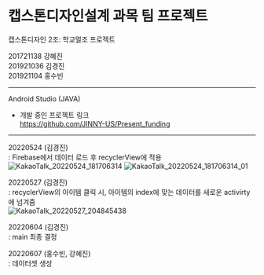 # 캡스톤디자인설계 과목 팀 프로젝트   

캡스톤디자인 2조: 학교멀조 프로젝트   

201721138 강혜진   
201921036 김경진   
201921104 홍수빈   

***

Android Studio (JAVA)   

- 개발 중인 프로젝트 링크   
https://github.com/JINNY-US/Present_funding   

***   

20220524 (김경진)   
: Firebase에서 데이터 로드 후 recyclerView에 적용   
![KakaoTalk_20220524_181706314](https://user-images.githubusercontent.com/57963888/170882418-0215f8a4-b9a7-42b1-9434-78be5c5dae13.jpg)
![KakaoTalk_20220524_181706314_01](https://user-images.githubusercontent.com/57963888/170882410-5829eb4b-e6a2-400e-9a14-dbec3691cb47.jpg)    

20220527 (김경진)   
: recyclerView의 아이템 클릭 시, 아이템의 index에 맞는 데이터를 새로운 activirty에 넘겨줌   
![KakaoTalk_20220527_204845438](https://user-images.githubusercontent.com/57963888/170882332-98ded2bf-e3f7-481d-b5c7-59301af7639f.jpg)   

20220604 (김경진)   
: main 최종 결정   

20220607 (홍수빈, 강혜진)   
: 데이터셋 생성   
